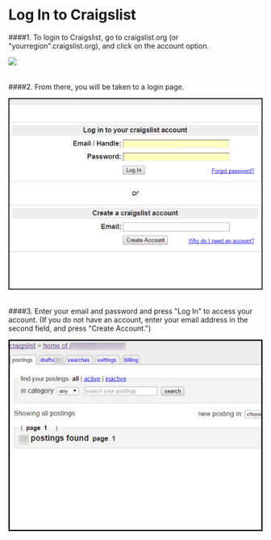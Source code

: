 # Log In to Craigslist

####1. To login to Craigslist, go to craigslist.org (or "yourregion".craigslist.org), and click on the account option.


![](https://git.gitbook.com/raw/rooof/rooof-user-manual/master/CLAccount_sample.png?token=YXNobGV5Z21vbmV5OjI2NTNlNWVjLWI1YmQtNGNmYi05NDYzLWVjNGFiMzY3MTZkZA%3D%3D)

<br>
####2. From there, you will be taken to a login page. 

![](CLLogin.png)

<br>
####3. Enter your email and password and press "Log In" to access your account. (If you do not have an account, enter your email address in the second field, and press "Create Account.")

![](CLLoginPagesample.png)